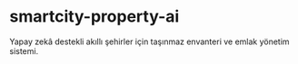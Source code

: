 # smartcity-property-ai
Yapay zekâ destekli akıllı şehirler için taşınmaz envanteri ve emlak yönetim sistemi.

